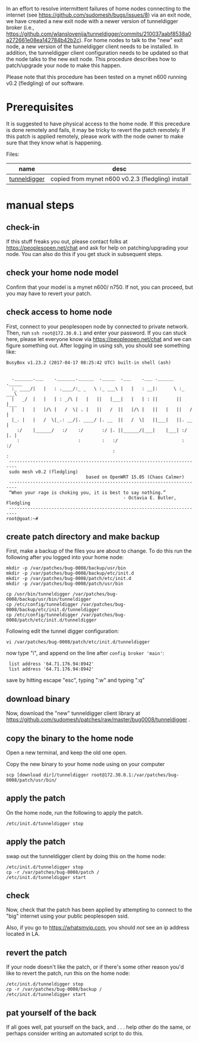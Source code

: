 In an effort to resolve intermittent failures of home nodes connecting to the internet (see https://github.com/sudomesh/bugs/issues/8) via an exit node, we have created a new exit node with a newer version of tunneldigger broker (i.e., https://github.com/wlanslovenija/tunneldigger/commits/210037aabf8538a0a272661e08ea142784b42b2c). For home nodes to talk to the "new" exit node, a new version of the tunneldigger client needs to be installed. In addition, the tunneldigger client configuration needs to be updated so that the node talks to the new exit node. This procedure describes how to patch/upgrade your node to make this happen.

Please note that this procedure has been tested on a mynet n600 running v0.2 (fledgling) of our software. 

# Prerequisites

It is suggested to have physical access to the home node. If this precedure is done remotely and fails, it may be tricky to revert the patch remotely. If this patch is applied remotely, please work with the node owner to make sure that they know what is happening.

Files:

 name | desc
 --- | ---
[tunneldigger](./tunneldigger) | copied from mynet n600 v0.2.3 (fledgling) install

# manual steps

## check-in

If this stuff freaks you out, please contact folks at https://peoplesopen.net/chat and ask for help on patching/upgrading your node. You can also do this if you get stuck in subsequent steps.

## check your home node model

Confirm that your model is a mynet n600/ n750. If not, you can proceed, but you may have to revert your patch.

## check access to home node

First, connect to your peoplesopen node by connected to private network. Then, run ```ssh root@172.30.0.1``` and enter your password. If you can stuck here, please let everyone know via https://peopleopen.net/chat and we can figure something out. 
After logging in using ssh, you should see something like:

```
BusyBox v1.23.2 (2017-04-17 08:25:42 UTC) built-in shell (ash)


  ._______.___    ._______.______  ._____  .___    .___ .______  ._____  
  :_ ____/|   |   : .____/:_ _   \ :_ ___\ |   |   : __|:      \ :_ ___\ 
  |   _/  |   |   | : _/\ |   |   ||   |___|   |   | : ||       ||   |___
  |   |   |   |/\ |   /  \| . |   ||   /  ||   |/\ |   ||   |   ||   /  |
  |_. |   |   /  \|_.: __/|. ____/ |. __  ||   /  \|   ||___|   ||. __  |
    :/    |______/   :/    :/       :/ |. ||______/|___|    |___| :/ |. |
    :                      :        :   :/                        :   :/ 
                                        :                             : 
 -------------------------------------------------------------------------
 sudo mesh v0.2 (fledgling)
                              based on OpenWRT 15.05 (Chaos Calmer)
 -------------------------------------------------------------------------
 “When your rage is choking you, it is best to say nothing.” 
                                            - Octavia E. Butler, Fledgling
 -------------------------------------------------------------------------
root@goat:~# 
```

## create patch directory and make backup

First, make a backup of the files you are about to change. To do this run the following after you logged into your home node:

```
mkdir -p /var/patches/bug-0008/backup/usr/bin
mkdir -p /var/patches/bug-0008/backup/etc/init.d
mkdir -p /var/patches/bug-0008/patch/etc/init.d
mkdir -p /var/patches/bug-0008/patch/usr/bin

cp /usr/bin/tunneldigger /var/patches/bug-0008/backup/usr/bin/tunneldigger
cp /etc/config/tunneldigger /var/patches/bug-0008/backup/etc/init.d/tunneldigger
cp /etc/config/tunneldigger /var/patches/bug-0008/patch/etc/init.d/tunneldigger
```

Following edit the tunnel digger configuration:

```
vi /var/patches/bug-0008/patch/etc/init.d/tunneldigger
```

now type "i", and append on the line after ```config broker 'main'```:

```
 list address '64.71.176.94:8942'
 list address '64.71.176.94:8942'
```

save by hitting escape "esc", typing ":w" and typing ":q"


## download binary

Now, download the "new" tunneldigger client library at https://github.com/sudomesh/patches/raw/master/bug0008/tunneldigger . 

## copy the binary to the home node
Open a new terminal, and keep the old one open.

Copy the new binary to your home node using on your computer

```
scp [download dir]/tunneldigger root@172.30.0.1:/var/patches/bug-0008/patch/usr/bin/
```

## apply the patch

On the home node, run the following to apply the patch.

```/etc/init.d/tunneldigger stop```

## apply the patch
swap out the tunneldigger client by doing this on the home node:

```
/etc/init.d/tunneldigger stop
cp -r /var/patches/bug-0008/patch /
/etc/init.d/tunneldigger start
```

## check 
Now, check that the patch has been applied by attempting to connect to the "big" internet using your public peoplesopen ssid. 

Also, if you go to https://whatsmyip.com, you should *not* see an ip address located in LA.

## revert the patch

If your node doesn't like the patch, or if there's some other reason you'd like to revert the patch, run this on the home node:

```
/etc/init.d/tunneldigger stop
cp -r /var/patches/bug-0008/backup /
/etc/init.d/tunneldigger start
```

## pat yourself of the back
If all goes well, pat yourself on the back, and . . . help other do the same, or perhaps consider writing an automated script to do this.
